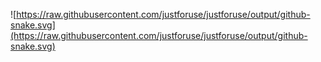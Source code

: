 
![https://raw.githubusercontent.com/justforuse/justforuse/output/github-snake.svg](https://raw.githubusercontent.com/justforuse/justforuse/output/github-snake.svg)
